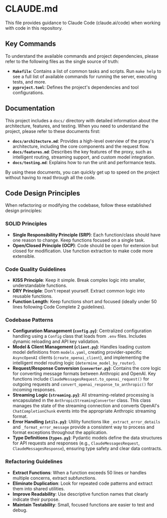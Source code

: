 # CLAUDE.md

This file provides guidance to Claude Code (claude.ai/code) when working with code in this repository.

## Key Commands
To understand the available commands and project dependencies, please refer to the following files as the single source of truth:

- **`Makefile`**: Contains a list of common tasks and scripts. Run `make help` to see a full list of available commands for running the server, executing tests, and more.
- **`pyproject.toml`**: Defines the project's dependencies and tool configurations.


## Documentation

This project includes a `docs/` directory with detailed information about the architecture, features, and testing. When you need to understand the project, please refer to these documents first:

- **`docs/architecture.md`**: Provides a high-level overview of the proxy's architecture, including the core components and the request flow.
- **`docs/features.md`**: Describes the key features of the proxy, such as intelligent routing, streaming support, and custom model integration.
- **`docs/testing.md`**: Explains how to run the unit and performance tests.

By using these documents, you can quickly get up to speed on the project without having to read through all the code.

## Code Design Principles

When refactoring or modifying the codebase, follow these established design principles:

### SOLID Principles
- **Single Responsibility Principle (SRP)**: Each function/class should have one reason to change. Keep functions focused on a single task.
- **Open/Closed Principle (OCP)**: Code should be open for extension but closed for modification. Use function extraction to make code more extensible.

### Code Quality Guidelines
- **KISS Principle**: Keep it simple. Break complex logic into smaller, understandable functions.
- **DRY Principle**: Don't repeat yourself. Extract common logic into reusable functions.
- **Function Length**: Keep functions short and focused (ideally under 50 lines following Code Complete 2 guidelines).

### Codebase Patterns
- **Configuration Management (`config.py`)**: Centralized configuration handling using a `Config` class that loads from `.env` files. Includes dynamic reloading and API key validation.
- **Model & Client Management (`client.py`)**: Handles loading custom model definitions from `models.yaml`, creating provider-specific `AsyncOpenAI` clients (`create_openai_client`), and implementing the intelligent model routing logic (`determine_model_by_router`).
- **Request/Response Conversion (`converter.py`)**: Contains the core logic for converting message formats between Anthropic and OpenAI. Key functions include `ClaudeMessagesRequest.to_openai_request()` for outgoing requests and `convert_openai_response_to_anthropic()` for incoming responses.
- **Streaming Logic (`streaming.py`)**: All streaming-related processing is encapsulated in the `AnthropicStreamingConverter` class. This class manages the state of the streaming connection and converts OpenAI's `ChatCompletionChunk` events into the appropriate Anthropic streaming format.
- **Error Handling (`utils.py`)**: Utility functions like `_extract_error_details` and `_format_error_message` provide a consistent way to process and format exceptions throughout the application.
- **Type Definitions (`types.py`)**: Pydantic models define the data structures for API requests and responses (e.g., `ClaudeMessagesRequest`, `ClaudeMessagesResponse`), ensuring type safety and clear data contracts.

### Refactoring Guidelines
- **Extract Functions**: When a function exceeds 50 lines or handles multiple concerns, extract subfunctions.
- **Eliminate Duplication**: Look for repeated code patterns and extract them into shared utilities.
- **Improve Readability**: Use descriptive function names that clearly indicate their purpose.
- **Maintain Testability**: Small, focused functions are easier to test and debug.
